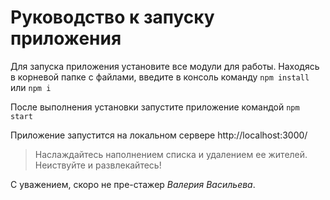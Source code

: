 # Руководство к запуску приложения

Для запуска приложения установите все модули для работы. Находясь в корневой папке с файлами, введите в консоль команду `npm install` или `npm i` 

После выполнения установки запустите приложение командой `npm start`

Приложение запустится на локальном сервере http://localhost:3000/

>Наслаждайтесь наполнением списка и удалением ее жителей. Неиствуйте и развлекайтесь!

С уважением, скоро не пре-стажер *Валерия Васильева*.